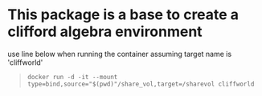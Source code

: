 # This package is a base to create a clifford algebra environment

use line below when running the container assuming target name is 'cliffworld'

> `docker run -d -it --mount type=bind,source="$(pwd)"/share_vol,target=/sharevol cliffworld`
